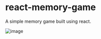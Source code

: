 # react-memory-game

A simple memory game built using react.

![image](https://user-images.githubusercontent.com/43048325/210881163-e7556928-283b-4e36-9604-36c628348830.png)
